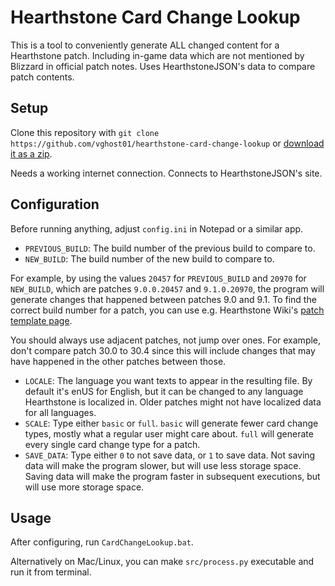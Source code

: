 # Hearthstone Card Change Lookup
This is a tool to conveniently generate ALL changed content for a Hearthstone patch. Including in-game data which are not mentioned by Blizzard in official patch notes. Uses HearthstoneJSON's data to compare patch contents.

## Setup
Clone this repository with `git clone https://github.com/vghost01/hearthstone-card-change-lookup` or [download it as a zip](https://github.com/vghost01/hearthstone-card-change-lookup/archive/refs/heads/main.zip).

Needs a working internet connection. Connects to HearthstoneJSON's site.

## Configuration
Before running anything, adjust `config.ini` in Notepad or a similar app.

* `PREVIOUS_BUILD`: The build number of the previous build to compare to.
* `NEW_BUILD`: The build number of the new build to compare to.

For example, by using the values `20457` for `PREVIOUS_BUILD` and `20970` for `NEW_BUILD`, which are patches `9.0.0.20457` and `9.1.0.20970`, the program will generate changes that happened between patches 9.0 and 9.1. To find the correct build number for a patch, you can use e.g. Hearthstone Wiki's [patch template page](https://hearthstone.wiki.gg/wiki/Template:Patches).

You should always use adjacent patches, not jump over ones. For example, don't compare patch 30.0 to 30.4 since this will include changes that may have happened in the other patches between those.

* `LOCALE`: The language you want texts to appear in the resulting file. By default it's enUS for English, but it can be changed to any language Hearthstone is localized in. Older patches might not have localized data for all languages.
* `SCALE`: Type either `basic` or `full`. `basic` will generate fewer card change types, mostly what a regular user might care about. `full` will generate every single card change type for a patch.
* `SAVE_DATA`: Type either `0` to not save data, or `1` to save data. Not saving data will make the program slower, but will use less storage space. Saving data will make the program faster in subsequent executions, but will use more storage space. 

## Usage
After configuring, run `CardChangeLookup.bat`.

Alternatively on Mac/Linux, you can make `src/process.py` executable and run it from terminal.
